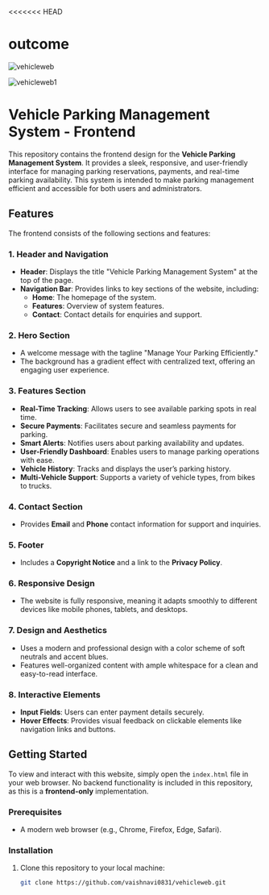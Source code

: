 <<<<<<< HEAD
# outcome

![vehicleweb](https://github.com/user-attachments/assets/ef6ebc86-b5a2-4d3b-aab4-c23b9abdc8ac)



![vehicleweb1](https://github.com/user-attachments/assets/d2f223ad-ea3f-4daa-bd19-85b2f12a6586)


# Vehicle Parking Management System - Frontend

This repository contains the frontend design for the **Vehicle Parking Management System**. It provides a sleek, responsive, and user-friendly interface for managing parking reservations, payments, and real-time parking availability. This system is intended to make parking management efficient and accessible for both users and administrators.

## Features

The frontend consists of the following sections and features:

### 1. **Header and Navigation**
   - **Header**: Displays the title "Vehicle Parking Management System" at the top of the page.
   - **Navigation Bar**: Provides links to key sections of the website, including:
     - **Home**: The homepage of the system.
     - **Features**: Overview of system features.
     - **Contact**: Contact details for enquiries and support.

### 2. **Hero Section**
   - A welcome message with the tagline "Manage Your Parking Efficiently."
   - The background has a gradient effect with centralized text, offering an engaging user experience.

### 3. **Features Section**
   - **Real-Time Tracking**: Allows users to see available parking spots in real time.
   - **Secure Payments**: Facilitates secure and seamless payments for parking.
   - **Smart Alerts**: Notifies users about parking availability and updates.
   - **User-Friendly Dashboard**: Enables users to manage parking operations with ease.
   - **Vehicle History**: Tracks and displays the user’s parking history.
   - **Multi-Vehicle Support**: Supports a variety of vehicle types, from bikes to trucks.

### 4. **Contact Section**
   - Provides **Email** and **Phone** contact information for support and inquiries.

### 5. **Footer**
   - Includes a **Copyright Notice** and a link to the **Privacy Policy**.

### 6. **Responsive Design**
   - The website is fully responsive, meaning it adapts smoothly to different devices like mobile phones, tablets, and desktops.

### 7. **Design and Aesthetics**
   - Uses a modern and professional design with a color scheme of soft neutrals and accent blues.
   - Features well-organized content with ample whitespace for a clean and easy-to-read interface.

### 8. **Interactive Elements**
   - **Input Fields**: Users can enter payment details securely.
   - **Hover Effects**: Provides visual feedback on clickable elements like navigation links and buttons.

## Getting Started

To view and interact with this website, simply open the `index.html` file in your web browser. No backend functionality is included in this repository, as this is a **frontend-only** implementation.

### Prerequisites

- A modern web browser (e.g., Chrome, Firefox, Edge, Safari).
  
### Installation

1. Clone this repository to your local machine:
   ```bash
   git clone https://github.com/vaishnavi0831/vehicleweb.git

